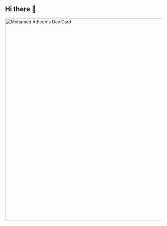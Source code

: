 ## Hi there 👋

<!--
**heetabofficial/heetabofficial** is a ✨ _special_ ✨ repository because its `README.md` (this file) appears on your GitHub profile.

Here are some ideas to get you started:

- 🔭 I’m currently working on ...
- 🌱 I’m currently learning ...
- 👯 I’m looking to collaborate on ...
- 🤔 I’m looking for help with ...
- 💬 Ask me about ...
- 📫 How to reach me: ...
- 😄 Pronouns: ...
- ⚡ Fun fact: ...
-->

<a href="https://app.daily.dev/heetab"><img src="https://api.daily.dev/devcards/v2/fTeDvH6iK7CUW0KuMgFGf.png?r=7ri&type=wide" width="652" alt="Mohamed Atheeb's Dev Card"/></a>
